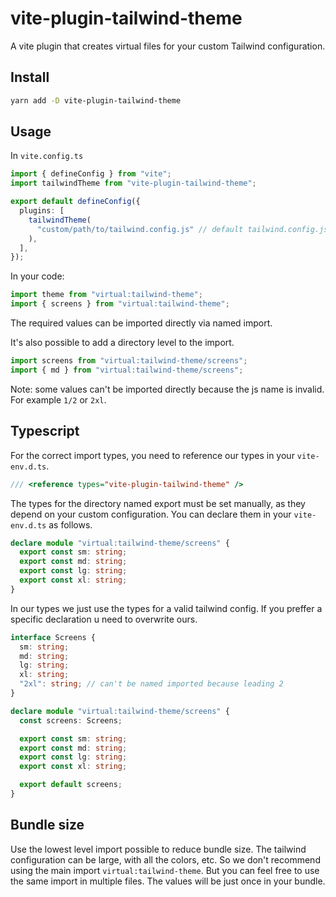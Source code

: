 # vite-plugin-tailwind-theme

A vite plugin that creates virtual files for your custom Tailwind configuration.

## Install

```bash
yarn add -D vite-plugin-tailwind-theme
```

## Usage

In `vite.config.ts`

```ts
import { defineConfig } from "vite";
import tailwindTheme from "vite-plugin-tailwind-theme";

export default defineConfig({
  plugins: [
    tailwindTheme(
      "custom/path/to/tailwind.config.js" // default tailwind.config.js
    ),
  ],
});
```

In your code:

```ts
import theme from "virtual:tailwind-theme";
import { screens } from "virtual:tailwind-theme";
```

The required values can be imported directly via named import.

It's also possible to add a directory level to the import.

```ts
import screens from "virtual:tailwind-theme/screens";
import { md } from "virtual:tailwind-theme/screens";
```

Note: some values can't be imported directly because the js name is invalid. For example `1/2` or `2xl`.

## Typescript

For the correct import types, you need to reference our types in your `vite-env.d.ts`.

```ts
/// <reference types="vite-plugin-tailwind-theme" />
```

The types for the directory named export must be set manually, as they depend on your custom configuration. You can declare them in your `vite-env.d.ts` as follows.

```ts
declare module "virtual:tailwind-theme/screens" {
  export const sm: string;
  export const md: string;
  export const lg: string;
  export const xl: string;
}
```

In our types we just use the types for a valid tailwind config. If you preffer a specific declaration u need to overwrite ours.

```ts
interface Screens {
  sm: string;
  md: string;
  lg: string;
  xl: string;
  "2xl": string; // can't be named imported because leading 2
}

declare module "virtual:tailwind-theme/screens" {
  const screens: Screens;

  export const sm: string;
  export const md: string;
  export const lg: string;
  export const xl: string;

  export default screens;
}
```

## Bundle size

Use the lowest level import possible to reduce bundle size. The tailwind configuration can be large, with all the colors, etc. So we don't recommend using the main import `virtual:tailwind-theme`.
But you can feel free to use the same import in multiple files. The values will be just once in your bundle.
